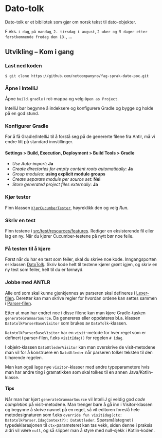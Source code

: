 Dato-tolk
=========

Dato-tolk er et bibliotek som gjør om norsk tekst til dato-objekter.

F.eks. `i dag`, `på mandag`, `2. tirsdag i august`, `2 uker og 5 dager etter førstkommende fredag den 13.`, ...


Utvikling – Kom i gang
----------------------

### Last ned koden

    $ git clone https://github.com/netcompanyno/fag-sprak-dato-poc.git

### Åpne i IntelliJ

Åpne `build.gradle` i rot-mappa og velg `Open as Project`.

IntelliJ bør begynne å indeksere og konfigurere Gradle og bygge og holde på en 
god stund.

### Konfigurer Gradle

For å få Gradle/IntelliJ til å forstå seg på de genererte filene fra Antlr, må vi endre litt på standard innstillinger.

#### Settings > Build, Execution, Deployment > Build Tools > Gradle

* *Use Auto-import*: **Ja**
* *Create directories for empty content roots automatically*: **Ja**
* *Group modules*: **using explicit module groups**
* *Create separate module per source set*: **Nei**
* *Store generated project files externally*: **Ja**

### Kjør tester

Finn klassen [`KjørCucumberTester`](src/test/kotlin/no/netcompany/datotolk/cucumber/KjørCucumberTester.kt), 
høyreklikk den og velg _Run_.

### Skriv en test

Finn testene i [src/test/resources/features](src/test/resources/features). 
Rediger en eksisterende fil eller lag en ny. Når du kjører Cucumber-testene på 
nytt bør noe feile.

### Få testen til å kjøre

Først når du har en test som feiler, skal du skrive noe kode. Inngangsporten er 
klassen [DatoTolk](src/main/kotlin/no/netcompany/datotolk/DatoTolk.kt). Skriv kode 
helt til testene kjører grønt igjen, og skriv en ny test som feiler, helt til du 
er førnøyd.

### Jobbe med ANTLR

Alle ord som skal kunne gjenkjennes av parseren skal defineres i 
[Lexer-filen](src/main/antlr/DatotolkLexer.g4).
Deretter kan man skrive regler for hvordan ordene kan settes sammen i
[Parser-filen](src/main/antlr/DatotolkParser.g4).

Etter at man har endret noe i disse filene kan man kjøre Gradle-tasken `generateGrammarSource`.
Da genereres eller oppdateres bl.a. klassen `DatotolkParserBaseVisitor` som brukes av `DatoTolk`-klassen.


`DatotolkParserBaseVisitor` har en `visit`-metode for hver regel som er definert i parser-filen, f.eks `visitIdag()`
for regelen `# idag`.

I objekt-klassen `DatoUtlederVisitor` kan man overskrive de visit-metodene man vil for å konstruere en `DatoUtleder`
når parseren tolker teksten til den tilhørende regelen.

Man kan også lage nye `visitor`-klasser med andre typeparametere hvis man har andre ting i gramatikken som skal tolkes 
til en annen Java/Kotlin-klasse.

#### Tips

Når man har kjørt `generateGrammarSource` vil IntelliJ gi veldig god *code completion* på visit-metodene.
Man trenger bare å gå inn i Visitor-klassen og begynne å skrive navnet på en regel, så vil editoren foreslå hele
metodesignaturen som f.eks `override fun visitIdag(ctx: DatotolkParser.IdagContext?): DatoUtleder`. Spørsmålstegnet
i typedeklarasjonen til `ctx`-parameteret kan tas vekk, siden denne i praksis aldri vil være `null`, og så slipper
man å styre med null-sjekk i Kotlin-koden.

